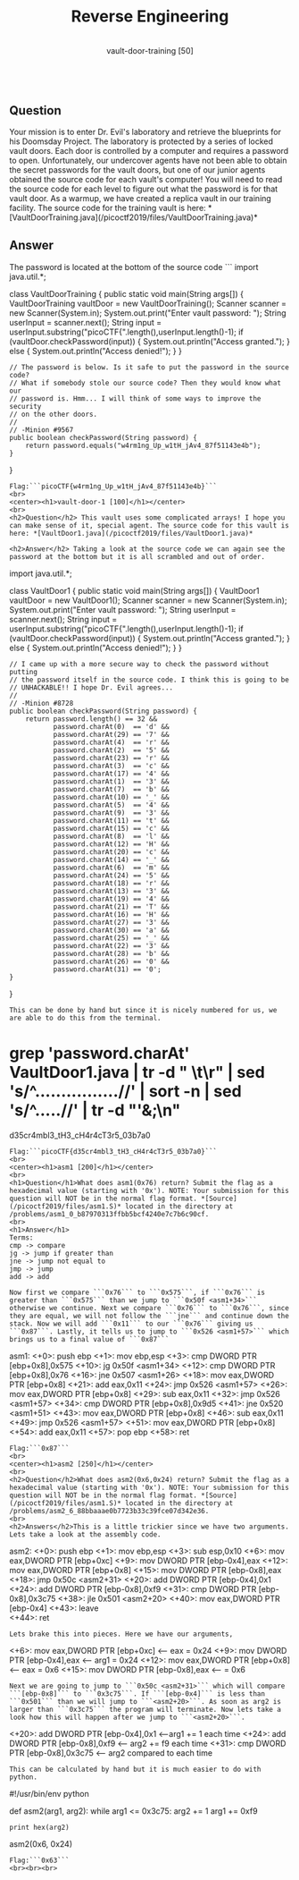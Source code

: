 <center><h1>Reverse Engineering</h1></center>
<br>
<center>vault-door-training [50]<h1></h1></center>
<br>
<h2>Question</h2> Your mission is to enter Dr. Evil's laboratory and retrieve the blueprints for his Doomsday Project. The laboratory is protected by a series of locked vault doors. Each door is controlled by a computer and requires a password to open. Unfortunately, our undercover agents have not been able to obtain the secret passwords for the vault doors, but one of our junior agents obtained the source code for each vault's computer! You will need to read the source code for each level to figure out what the password is for that vault door. As a warmup, we have created a replica vault in our training facility. The source code for the training vault is here: *[VaultDoorTraining.java](/picoctf2019/files/VaultDoorTraining.java)*

<h2>Answer</h2> The password is located at the bottom of the source code
```
import java.util.*;

class VaultDoorTraining {
    public static void main(String args[]) {
        VaultDoorTraining vaultDoor = new VaultDoorTraining();
        Scanner scanner = new Scanner(System.in);
        System.out.print("Enter vault password: ");
        String userInput = scanner.next();
        String input = userInput.substring("picoCTF{".length(),userInput.length()-1);
        if (vaultDoor.checkPassword(input)) {
            System.out.println("Access granted.");
        } else {
            System.out.println("Access denied!");
        }
   }

    // The password is below. Is it safe to put the password in the source code?
    // What if somebody stole our source code? Then they would know what our
    // password is. Hmm... I will think of some ways to improve the security
    // on the other doors.
    //
    // -Minion #9567
    public boolean checkPassword(String password) {
        return password.equals("w4rm1ng_Up_w1tH_jAv4_87f51143e4b");
    }
}
```
Flag:```picoCTF{w4rm1ng_Up_w1tH_jAv4_87f51143e4b}```
<br>
<center><h1>vault-door-1 [100]</h1></center>
<br>
<h2>Question</h2> This vault uses some complicated arrays! I hope you can make sense of it, special agent. The source code for this vault is here: *[VaultDoor1.java](/picoctf2019/files/VaultDoor1.java)*

<h2>Answer</h2> Taking a look at the source code we can again see the password at the bottom but it is all scrambled and out of order.
```
import java.util.*;

class VaultDoor1 {
    public static void main(String args[]) {
        VaultDoor1 vaultDoor = new VaultDoor1();
        Scanner scanner = new Scanner(System.in);
        System.out.print("Enter vault password: ");
	String userInput = scanner.next();
	String input = userInput.substring("picoCTF{".length(),userInput.length()-1);
	if (vaultDoor.checkPassword(input)) {
	    System.out.println("Access granted.");
	} else {
	    System.out.println("Access denied!");
	}
    }

    // I came up with a more secure way to check the password without putting
    // the password itself in the source code. I think this is going to be
    // UNHACKABLE!! I hope Dr. Evil agrees...
    //
    // -Minion #8728
    public boolean checkPassword(String password) {
        return password.length() == 32 &&
               password.charAt(0)  == 'd' &&
               password.charAt(29) == '7' &&
               password.charAt(4)  == 'r' &&
               password.charAt(2)  == '5' &&
               password.charAt(23) == 'r' &&
               password.charAt(3)  == 'c' &&
               password.charAt(17) == '4' &&
               password.charAt(1)  == '3' &&
               password.charAt(7)  == 'b' &&
               password.charAt(10) == '_' &&
               password.charAt(5)  == '4' &&
               password.charAt(9)  == '3' &&
               password.charAt(11) == 't' &&
               password.charAt(15) == 'c' &&
               password.charAt(8)  == 'l' &&
               password.charAt(12) == 'H' &&
               password.charAt(20) == 'c' &&
               password.charAt(14) == '_' &&
               password.charAt(6)  == 'm' &&
               password.charAt(24) == '5' &&
               password.charAt(18) == 'r' &&
               password.charAt(13) == '3' &&
               password.charAt(19) == '4' &&
               password.charAt(21) == 'T' &&
               password.charAt(16) == 'H' &&
               password.charAt(27) == '3' &&
               password.charAt(30) == 'a' &&
               password.charAt(25) == '_' &&
               password.charAt(22) == '3' &&
               password.charAt(28) == 'b' &&
               password.charAt(26) == '0' &&
               password.charAt(31) == '0';
    }
}
```
This can be done by hand but since it is nicely numbered for us, we are able to do this from the terminal.
```
# grep 'password.charAt' VaultDoor1.java | tr -d " \t\r" | sed 's/^................//' | sort -n | sed 's/^.....//' | tr -d "'&;\n"
d35cr4mbl3_tH3_cH4r4cT3r5_03b7a0
```
Flag:```picoCTF{d35cr4mbl3_tH3_cH4r4cT3r5_03b7a0}```
<br>
<center><h1>asm1 [200]</h1></center>
<br>
<h1>Question</h1>What does asm1(0x76) return? Submit the flag as a hexadecimal value (starting with '0x'). NOTE: Your submission for this question will NOT be in the normal flag format. *[Source](/picoctf2019/files/asm1.S)* located in the directory at /problems/asm1_0_b87970313ffbb5bcf4240e7c7b6c90cf.
<br>
<h1>Answer</h1>
Terms:
cmp -> compare
jg -> jump if greater than
jne -> jump not equal to
jmp -> jump
add -> add

Now first we compare ```0x76``` to ```0x575```, if ```0x76``` is greater than ```0x575``` than we jump to ```0x50f <asm1+34>``` otherwise we continue. Next we compare ```0x76``` to ```0x76```, since they are equal, we will not follow the ```jne``` and continue down the stack. Now we will add ```0x11``` to our ```0x76``` giving us ```0x87```. Lastly, it tells us to jump to ```0x526 <asm1+57>``` which brings us to a final value of ```0x87```
```
asm1:
	<+0>:	push   ebp
	<+1>:	mov    ebp,esp
	<+3>:	cmp    DWORD PTR [ebp+0x8],0x575
	<+10>:	jg     0x50f <asm1+34>
	<+12>:	cmp    DWORD PTR [ebp+0x8],0x76
	<+16>:	jne    0x507 <asm1+26>
	<+18>:	mov    eax,DWORD PTR [ebp+0x8]
	<+21>:	add    eax,0x11
	<+24>:	jmp    0x526 <asm1+57>
	<+26>:	mov    eax,DWORD PTR [ebp+0x8]
	<+29>:	sub    eax,0x11
	<+32>:	jmp    0x526 <asm1+57>
	<+34>:	cmp    DWORD PTR [ebp+0x8],0x9d5
	<+41>:	jne    0x520 <asm1+51>
	<+43>:	mov    eax,DWORD PTR [ebp+0x8]
	<+46>:	sub    eax,0x11
	<+49>:	jmp    0x526 <asm1+57>
	<+51>:	mov    eax,DWORD PTR [ebp+0x8]
	<+54>:	add    eax,0x11
	<+57>:	pop    ebp
	<+58>:	ret    
```
Flag:```0x87```
<br>
<center><h1>asm2 [250]</h1></center>
<br>
<h2>Question</h2>What does asm2(0x6,0x24) return? Submit the flag as a hexadecimal value (starting with '0x'). NOTE: Your submission for this question will NOT be in the normal flag format. *[Source](/picoctf2019/files/asm1.S)* located in the directory at /problems/asm2_6_88bbaaae0b7723b33c39fce07d342e36.
<br>
<h2>Answers</h2>This is a little trickier since we have two arguments. Lets take a look at the assembly code.
```
asm2:
	<+0>:	push   ebp
	<+1>:	mov    ebp,esp
	<+3>:	sub    esp,0x10
	<+6>:	mov    eax,DWORD PTR [ebp+0xc]
	<+9>:	mov    DWORD PTR [ebp-0x4],eax
	<+12>:	mov    eax,DWORD PTR [ebp+0x8]
	<+15>:	mov    DWORD PTR [ebp-0x8],eax
	<+18>:	jmp    0x50c <asm2+31>
	<+20>:	add    DWORD PTR [ebp-0x4],0x1
	<+24>:	add    DWORD PTR [ebp-0x8],0xf9
	<+31>:	cmp    DWORD PTR [ebp-0x8],0x3c75
	<+38>:	jle    0x501 <asm2+20>
	<+40>:	mov    eax,DWORD PTR [ebp-0x4]
	<+43>:	leave  
	<+44>:	ret    
```
Lets brake this into pieces. Here we have our arguments,
```
<+6>:	mov    eax,DWORD PTR [ebp+0xc] <-- eax = 0x24
<+9>:	mov    DWORD PTR [ebp-0x4],eax <-- arg1 = 0x24
<+12>:	mov    eax,DWORD PTR [ebp+0x8] <-- eax = 0x6
<+15>:	mov    DWORD PTR [ebp-0x8],eax <-- = 0x6
```
Next we are going to jump to ```0x50c <asm2+31>``` which will compare ```[ebp-0x8]``` to ```0x3c75```. If ```[ebp-0x4]``` is less than ```0x501``` than we will jump to ```<asm2+20>```. As soon as arg2 is larger than ```0x3c75``` the program will terminate. Now lets take a look how this will happen after we jump to ```<asm2+20>```.
```
<+20>:	add    DWORD PTR [ebp-0x4],0x1 <--arg1 += 1 each time
<+24>:	add    DWORD PTR [ebp-0x8],0xf9 <-- arg2 += f9 each time
<+31>:	cmp    DWORD PTR [ebp-0x8],0x3c75 <-- arg2 compared to each time
```
This can be calculated by hand but it is much easier to do with python.
```
#!/usr/bin/env python

def asm2(arg1, arg2):
	while arg1 <= 0x3c75:
		arg2 += 1
		arg1 += 0xf9

	print hex(arg2)

asm2(0x6, 0x24)
```
Flag:```0x63```
<br><br><br>
